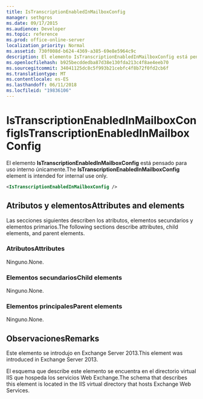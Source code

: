 ```yaml
---
title: IsTranscriptionEnabledInMailboxConfig
manager: sethgros
ms.date: 09/17/2015
ms.audience: Developer
ms.topic: reference
ms.prod: office-online-server
localization_priority: Normal
ms.assetid: 730f008d-b624-4369-a385-69e8e5964c9c
description: El elemento IsTranscriptionEnabledInMailboxConfig está pensado para uso interno únicamente.
ms.openlocfilehash: b925becddedba87d38e130fda213c4f8ae4eeb70
ms.sourcegitcommit: 34041125dc8c5f993b21cebfc4f8b72f0fd2cb6f
ms.translationtype: MT
ms.contentlocale: es-ES
ms.lasthandoff: 06/11/2018
ms.locfileid: "19836106"
---
```

# <a name="istranscriptionenabledinmailboxconfig"></a><span data-ttu-id="4614e-103">IsTranscriptionEnabledInMailboxConfig</span><span class="sxs-lookup"><span data-stu-id="4614e-103">IsTranscriptionEnabledInMailboxConfig</span></span>

<span data-ttu-id="4614e-104">El elemento **IsTranscriptionEnabledInMailboxConfig** está pensado para uso interno únicamente.</span><span class="sxs-lookup"><span data-stu-id="4614e-104">The **IsTranscriptionEnabledInMailboxConfig** element is intended for internal use only.</span></span> 
  
```XML
<IsTranscriptionEnabledInMailboxConfig />
```

## <a name="attributes-and-elements"></a><span data-ttu-id="4614e-105">Atributos y elementos</span><span class="sxs-lookup"><span data-stu-id="4614e-105">Attributes and elements</span></span>

<span data-ttu-id="4614e-106">Las secciones siguientes describen los atributos, elementos secundarios y elementos primarios.</span><span class="sxs-lookup"><span data-stu-id="4614e-106">The following sections describe attributes, child elements, and parent elements.</span></span>
  
### <a name="attributes"></a><span data-ttu-id="4614e-107">Atributos</span><span class="sxs-lookup"><span data-stu-id="4614e-107">Attributes</span></span>

<span data-ttu-id="4614e-108">Ninguno.</span><span class="sxs-lookup"><span data-stu-id="4614e-108">None.</span></span>
  
### <a name="child-elements"></a><span data-ttu-id="4614e-109">Elementos secundarios</span><span class="sxs-lookup"><span data-stu-id="4614e-109">Child elements</span></span>

<span data-ttu-id="4614e-110">Ninguno.</span><span class="sxs-lookup"><span data-stu-id="4614e-110">None.</span></span>
  
### <a name="parent-elements"></a><span data-ttu-id="4614e-111">Elementos principales</span><span class="sxs-lookup"><span data-stu-id="4614e-111">Parent elements</span></span>

<span data-ttu-id="4614e-112">Ninguno.</span><span class="sxs-lookup"><span data-stu-id="4614e-112">None.</span></span>
  
## <a name="remarks"></a><span data-ttu-id="4614e-113">Observaciones</span><span class="sxs-lookup"><span data-stu-id="4614e-113">Remarks</span></span>

<span data-ttu-id="4614e-114">Este elemento se introdujo en Exchange Server 2013.</span><span class="sxs-lookup"><span data-stu-id="4614e-114">This element was introduced in Exchange Server 2013.</span></span>
  
<span data-ttu-id="4614e-115">El esquema que describe este elemento se encuentra en el directorio virtual IIS que hospeda los servicios Web Exchange.</span><span class="sxs-lookup"><span data-stu-id="4614e-115">The schema that describes this element is located in the IIS virtual directory that hosts Exchange Web Services.</span></span>
  

